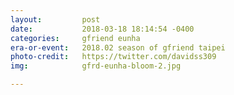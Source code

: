 ```yaml
---
layout:         post
date:           2018-03-18 18:14:54 -0400
categories:     gfriend eunha
era-or-event:   2018.02 season of gfriend taipei
photo-credit:   https://twitter.com/davidss309
img:            gfrd-eunha-bloom-2.jpg

---
```


